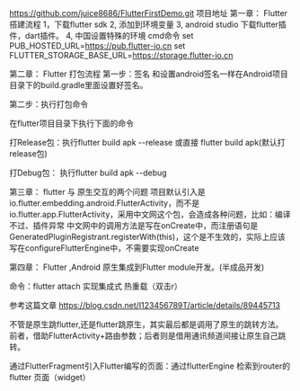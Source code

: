 https://github.com/juice8686/FlutterFirstDemo.git   项目地址
第一章：
Flutter 搭建流程
   1，下载flutter sdk
   2, 添加到环境变量
   3, android studio 下载flutter插件，dart插件。
   4, 中国设置特殊的环境   cmd命令
       set PUB_HOSTED_URL=https://pub.flutter-io.cn
       set FLUTTER_STORAGE_BASE_URL=https://storage.flutter-io.cn

第二章：
Flutter 打包流程
第一步：签名
和设置android签名一样在Android项目目录下的build.gradle里面设置好签名。

第二步：执行打包命令

在flutter项目目录下执行下面的命令

打Release包：执行flutter build apk --release 或直接 flutter build apk(默认打release包)

打Debug包： 执行flutter build apk --debug


第三章：
flutter 与 原生交互的两个问题
项目默认引入是io.flutter.embedding.android.FlutterActivity，而不是io.flutter.app.FlutterActivity，采用中文网这个包，会造成各种问题，比如：编译不过、插件异常
中文网中的调用方法是写在onCreate中，而注册语句是GeneratedPluginRegistrant.registerWith(this)，这个是不生效的，实际上应该写在configureFlutterEngine中，不需要实现onCreate


第四章：
Flutter ,Android 原生集成到Flutter module开发。(半成品开发)

命令：flutter attach     实现集成式 热重载（双击r）

参考这篇文章 https://blog.csdn.net/I123456789T/article/details/89445713

不管是原生跳flutter,还是flutter跳原生，其实最后都是调用了原生的跳转方法。
前者，借助FlutterActivity+路由参数；后者则是借用通讯频道间接让原生自己跳转。


通过FlutterFragment引入Flutter编写的页面：通过flutterEngine 检索到router的flutter 页面（widget）